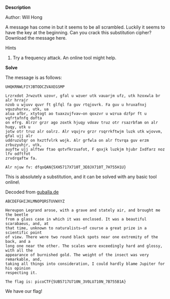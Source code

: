 **Description**

Author: Will Hong

A message has come in but it seems to be all scrambled. Luckily it seems to have the key at the beginning. Can you crack this substitution cipher? Download the message here.

Hints
1) Try a frequency attack. An online tool might help.

**Solve**

The message is as follows:
```
UHQKRNWLFIYJBTODCZVAXEGSMP 

Lrzrxdot Jrwzutk uzovr, gfal u wzuer utk vauarjm ufz, utk hzoxwla br alr hrrajr
nzob u wjuvv quvr ft glfql fa guv rtqjovrk. Fa guv u hruxafnxj vquzuhurxv, utk, ua
alua afbr, xtytogt ao tuaxzujfvav—on qoxzvr u wzrua dzfpr ft u vqfrtafnfq dofta
on efrg. Alrzr grzr ago zoxtk hjuqy vdoav truz otr rsazrbfam on alr huqy, utk u
jotw otr truz alr oalrz. Alr vqujrv grzr rsqrrkftwjm luzk utk wjovvm, gfal ujj alr
uddruzutqr on hxztfvlrk wojk. Alr grfwla on alr ftvrqa guv erzm zrbuzyuhjr, utk,
auyftw ujj alftwv ftao qotvfkrzuafot, F qoxjk luzkjm hjubr Ixdfarz noz lfv odftfot
zrvdrqaftw fa.

Alr njuw fv: dfqoQAN{5XH5717X710T_3E0JX710T_7H755H1U}
```
This is absolutely a substitution, and it can be solved with any basic tool online\

Decoded from [guballa.de](https://www.guballa.de/substitution-solver)

```
ABCDEFGHIJKLMNOPQRSTUVWXYZ 

Hereupon Legrand arose, with a grave and stately air, and brought me the beetle
from a glass case in which it was enclosed. It was a beautiful scarabaeus, and, at
that time, unknown to naturalists—of course a great prize in a scientific point
of view. There were two round black spots near one extremity of the back, and a
long one near the other. The scales were exceedingly hard and glossy, with all the
appearance of burnished gold. The weight of the insect was very remarkable, and,
taking all things into consideration, I could hardly blame Jupiter for his opinion
respecting it.

The flag is: picoCTF{5UB5717U710N_3V0LU710N_7B755B1A}
```

We have our flag!
